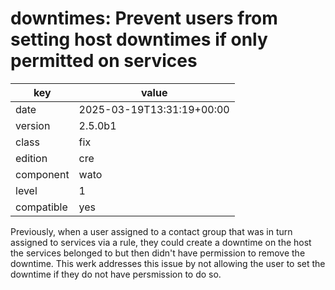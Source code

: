 [//]: # (werk v2)
# downtimes: Prevent users from setting host downtimes if only permitted on services


key        | value
---------- | ---
date       | 2025-03-19T13:31:19+00:00
version    | 2.5.0b1
class      | fix
edition    | cre
component  | wato
level      | 1
compatible | yes

Previously, when a user assigned to a contact group that was in turn
assigned to services via a rule, they could create a downtime on the
host the services belonged to but then didn't have permission to
remove the downtime.  This werk addresses this issue by not allowing
the user to set the downtime if they do not have persmission to do so.

